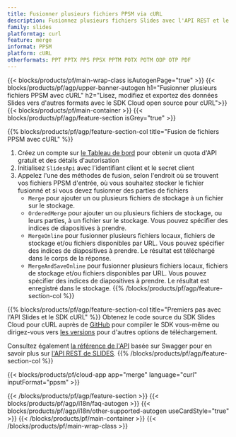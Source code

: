 ```yaml
---
title: Fusionner plusieurs fichiers PPSM via cURL
description: Fusionnez plusieurs fichiers Slides avec l'API REST et le SDK Open Source cURL
family: slides
platformtag: curl
feature: merge
informat: PPSM
platform: cURL
otherformats: PPT PPTX PPS PPSX PPTM POTX POTM ODP OTP PDF
---
```


{{< blocks/products/pf/main-wrap-class isAutogenPage="true" >}}
{{< blocks/products/pf/agp/upper-banner-autogen h1="Fusionner plusieurs fichiers PPSM avec cURL" h2="Lisez, modifiez et exportez des données Slides vers d'autres formats avec le SDK Cloud open source pour cURL">}}
{{< blocks/products/pf/main-container >}}
{{< blocks/products/pf/agp/feature-section isGrey="true" >}}

{{% blocks/products/pf/agp/feature-section-col title="Fusion de fichiers PPSM avec cURL" %}}
1. Créez un compte sur <a href="https://dashboard.aspose.cloud/">le Tableau de bord</a> pour obtenir un quota d'API gratuit et des détails d'autorisation
1. Initialisez ```SlidesApi``` avec l'identifiant client et le secret client
1. Appelez l'une des méthodes de fusion, selon l'endroit où se trouvent vos fichiers PPSM d'entrée, où vous souhaitez stocker le fichier fusionné et si vous devez fusionner des parties de fichiers
    - ```Merge``` pour ajouter un ou plusieurs fichiers de stockage à un fichier sur le stockage.
    - ```OrderedMerge``` pour ajouter un ou plusieurs fichiers de stockage, ou leurs parties, à un fichier sur le stockage. Vous pouvez spécifier des indices de diapositives à prendre.
    - ```MergeOnline``` pour fusionner plusieurs fichiers locaux, fichiers de stockage et/ou fichiers disponibles par URL. Vous pouvez spécifier des indices de diapositives à prendre. Le résultat est téléchargé dans le corps de la réponse.
    - ```MergeAndSaveOnline``` pour fusionner plusieurs fichiers locaux, fichiers de stockage et/ou fichiers disponibles par URL. Vous pouvez spécifier des indices de diapositives à prendre. Le résultat est enregistré dans le stockage.
{{% /blocks/products/pf/agp/feature-section-col %}}

{{% blocks/products/pf/agp/feature-section-col title="Premiers pas avec l'API Slides et le SDK cURL" %}}
Obtenez le code source du SDK Slides Cloud pour cURL auprès de [GitHub](https://github.com/aspose-slides-cloud/aspose-slides-cloud-curl) pour compiler le SDK vous-même ou dirigez-vous vers [les versions](https://releases.aspose.cloud/) pour d'autres options de téléchargement.

Consultez également [la référence de l'API](https://apireference.aspose.cloud/slides/) basée sur Swagger pour en savoir plus sur [l'API REST de SLIDES](https://products.aspose.cloud/slides/curl/).
{{% /blocks/products/pf/agp/feature-section-col %}}

{{< blocks/products/pf/cloud-app app="merge" language="curl" inputFormat="ppsm" >}}

{{< /blocks/products/pf/agp/feature-section >}}
{{< blocks/products/pf/agp/i18n/faq-autogen >}}
{{< blocks/products/pf/agp/i18n/other-supported-autogen useCardStyle="true" >}}
{{< /blocks/products/pf/main-container >}}
{{< /blocks/products/pf/main-wrap-class >}}